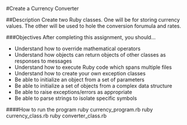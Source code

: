 #Create a Currency Converter

##Description
Create two Ruby classes. One will be for storing currency values. The other will be used to hole the conversion forumula and rates.


###Objectives
After completing this assignment, you should...

* Understand how to override mathematical operators
* Understand how objects can return objects of other classes as responses to messages
* Understand how to execute Ruby code which spans multiple files
* Understand how to create your own exception classes
* Be able to initialize an object from a set of parameters
* Be able to initialize a set of objects from a complex data structure
* Be able to raise exceptions/errors as appropriate
* Be able to parse strings to isolate specific symbols

####How to run the program
ruby currency_program.rb
ruby currency_class.rb
ruby converter_class.rb
